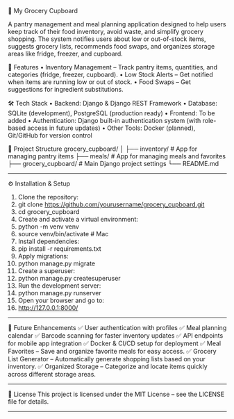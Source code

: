 🛒 My Grocery Cupboard

A pantry management and meal planning application designed to help users keep track of their food inventory, avoid waste, and simplify grocery shopping. The system notifies users about low or out-of-stock items, suggests grocery lists, recommends food swaps, and organizes storage areas like fridge, freezer, and cupboard.

🚀 Features
•	Inventory Management – Track pantry items, quantities, and categories (fridge, freezer, cupboard).
•	Low Stock Alerts – Get notified when items are running low or out of stock.
•	Food Swaps – Get suggestions for ingredient substitutions.

🛠️ Tech Stack
•	Backend: Django & Django REST Framework
•	Database: SQLite (development), PostgreSQL (production ready)
•	Frontend: To be added 
•	Authentication: Django built-in authentication system (with role-based access in future updates)
•	Other Tools: Docker (planned), Git/GitHub for version control

📂 Project Structure
grocery_cupboard/
│
├── inventory/       # App for managing pantry items
├── meals/           # App for managing meals and favorites
├── grocery_cupboard/ # Main Django project settings
└── README.md
________________________________________
⚙️ Installation & Setup
1.	Clone the repository:
2.	git clone https://github.com/yourusername/grocery_cupboard.git
3.	cd grocery_cupboard
4.	Create and activate a virtual environment:
5.	python -m venv venv
6.	source venv/bin/activate   # Mac
7.	Install dependencies:
8.	pip install -r requirements.txt
9.	Apply migrations:
10.	python manage.py migrate
11.	Create a superuser:
12.	python manage.py createsuperuser
13.	Run the development server:
14.	python manage.py runserver
15.	Open your browser and go to:
16.	http://127.0.0.1:8000/
________________________________________
🔮 Future Enhancements
✅ User authentication with profiles
✅ Meal planning calendar
✅ Barcode scanning for faster inventory updates
✅ API endpoints for mobile app integration
✅ Docker & CI/CD setup for deployment
✅ Meal Favorites – Save and organize favorite meals for easy access.
✅ Grocery List Generator – Automatically generate shopping lists based on your inventory.
✅ Organized Storage – Categorize and locate items quickly across different storage areas.
________________________________________
📜 License
This project is licensed under the MIT License – see the LICENSE file for details.
________________________________________
